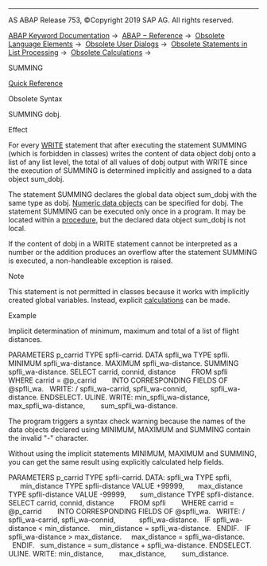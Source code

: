   

* * *

AS ABAP Release 753, ©Copyright 2019 SAP AG. All rights reserved.

[ABAP Keyword Documentation](javascript:call_link\('abenabap.htm'\)) →  [ABAP − Reference](javascript:call_link\('abenabap_reference.htm'\)) →  [Obsolete Language Elements](javascript:call_link\('abenabap_obsolete.htm'\)) →  [Obsolete User Dialogs](javascript:call_link\('abengui_obsolete.htm'\)) →  [Obsolete Statements in List Processing](javascript:call_link\('abenlists_obsolete.htm'\)) →  [Obsolete Calculations](javascript:call_link\('abencalculate_obsolete.htm'\)) → 

SUMMING

[Quick Reference](javascript:call_link\('abapsumming_shortref.htm'\))

Obsolete Syntax

SUMMING dobj.

Effect

For every [WRITE](javascript:call_link\('abapwrite-.htm'\)) statement that after executing the statement SUMMING (which is forbidden in classes) writes the content of data object dobj onto a list of any list level, the total of all values of dobj output with WRITE since the execution of SUMMING is determined implicitly and assigned to a data object sum\_dobj.

The statement SUMMING declares the global data object sum\_dobj with the same type as dobj. [Numeric data objects](javascript:call_link\('abennumeric_data_object_glosry.htm'\) "Glossary Entry") can be specified for dobj. The statement SUMMING can be executed only once in a program. It may be located within a [procedure](javascript:call_link\('abenprocedure_glosry.htm'\) "Glossary Entry"), but the declared data object sum\_dobj is not local.

If the content of dobj in a WRITE statement cannot be interpreted as a number or the addition produces an overflow after the statement SUMMING is executed, a non-handleable exception is raised.

Note

This statement is not permitted in classes because it works with implicitly created global variables. Instead, explicit [calculations](javascript:call_link\('abencompute_expressions.htm'\)) can be made.

Example

Implicit determination of minimum, maximum and total of a list of flight distances.

PARAMETERS p\_carrid TYPE spfli-carrid.
DATA spfli\_wa TYPE spfli.
MINIMUM spfli\_wa-distance.
MAXIMUM spfli\_wa-distance.
SUMMING spfli\_wa-distance.
SELECT carrid, connid, distance
       FROM spfli
       WHERE carrid = @p\_carrid
       INTO CORRESPONDING FIELDS OF @spfli\_wa.
  WRITE: / spfli\_wa-carrid, spfli\_wa-connid,
           spfli\_wa-distance.
ENDSELECT.
ULINE.
WRITE: min\_spfli\_wa-distance,
       max\_spfli\_wa-distance,
       sum\_spfli\_wa-distance.

The program triggers a syntax check warning because the names of the data objects declared using MINIMUM, MAXIMUM and SUMMING contain the invalid "-" character.

Without using the implicit statements MINIMUM, MAXIMUM and SUMMING, you can get the same result using explicitly calculated help fields.

PARAMETERS p\_carrid TYPE spfli-carrid.
DATA: spfli\_wa TYPE spfli,
      min\_distance TYPE spfli-distance VALUE +99999,
      max\_distance TYPE spfli-distance VALUE -99999,
      sum\_distance TYPE spfli-distance.
SELECT carrid, connid, distance
       FROM spfli
       WHERE carrid = @p\_carrid
       INTO CORRESPONDING FIELDS OF @spfli\_wa.
  WRITE: / spfli\_wa-carrid, spfli\_wa-connid,
           spfli\_wa-distance.
  IF spfli\_wa-distance < min\_distance.
    min\_distance = spfli\_wa-distance.
  ENDIF.
  IF spfli\_wa-distance > max\_distance.
    max\_distance = spfli\_wa-distance.
  ENDIF.
  sum\_distance = sum\_distance + spfli\_wa-distance.
ENDSELECT.
ULINE.
WRITE: min\_distance,
       max\_distance,
       sum\_distance.